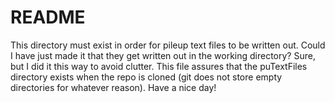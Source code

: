 # README

This directory must exist in order for pileup text files to be written out.  Could I have just made it that they get written out in the working directory?  Sure, but I did it this way to avoid clutter.  This file assures that the puTextFiles directory exists when the repo is cloned (git does not store empty directories for whatever reason).  Have a nice day!
